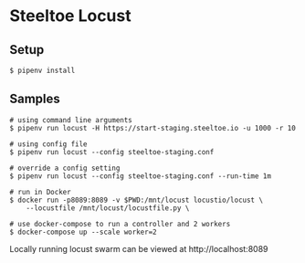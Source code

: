 # Steeltoe Locust

## Setup

```sh
$ pipenv install
```
## Samples

```
# using command line arguments
$ pipenv run locust -H https://start-staging.steeltoe.io -u 1000 -r 10

# using config file
$ pipenv run locust --config steeltoe-staging.conf

# override a config setting
$ pipenv run locust --config steeltoe-staging.conf --run-time 1m

# run in Docker
$ docker run -p8089:8089 -v $PWD:/mnt/locust locustio/locust \
    --locustfile /mnt/locust/locustfile.py \

# use docker-compose to run a controller and 2 workers
$ docker-compose up --scale worker=2
```

Locally running locust swarm can be viewed at http://localhost:8089

